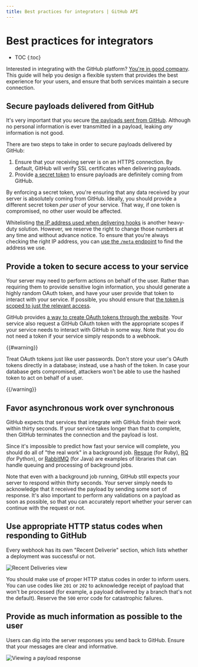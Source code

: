 ```yaml
---
title: Best practices for integrators | GitHub API
---
```


# Best practices for integrators

* TOC
{:toc}

Interested in integrating with the GitHub platform? [You're in good company](https://github.com/integrations). This guide will help you design a flexible system that provides the best experience for your users, and ensure that both services maintain a secure connection.

## Secure payloads delivered from GitHub

It's very important that you secure [the payloads sent from GitHub](/v3/activity/events/types/). Although no personal information is ever transmitted in a payload, leaking *any* information is not good.

There are two steps to take in order to secure payloads delivered by GitHub:

1. Ensure that your receiving server is on an HTTPS connection. By default, GitHub will verify SSL certificates when delivering payloads.
2. Provide [a secret token](/webhooks/securing/) to ensure payloads are definitely coming from GitHub.

By enforcing a secret token, you're ensuring that any data received by your server is absolutely coming from GitHub. Ideally, you should provide a different secret token *per user* of your service. That way, if one token is compromised, no other user would be affected.

Whitelisting [the IP address used when delivering hooks](https://help.github.com/articles/what-ip-addresses-does-github-use-that-i-should-whitelist) is another heavy-duty solution. However, we reserve the right to change those numbers at any time and without advance notice. To ensure that you're always checking the right IP address, you can [use the `/meta` endpoint](/v3/meta/#meta) to find the address we use.

## Provide a token to secure access to your service

Your server may need to perform actions on behalf of the user. Rather than requiring them to provide sensitive login information, you should generate a highly random OAuth token, and have your user provide that token to interact with your service. If possible, you should ensure that [the token is scoped to just the relevant access](/v3/oauth/#scopes).

GitHub provides [a way to create OAuth tokens through the website](https://help.github.com/articles/creating-an-access-token-for-command-line-use). Your service also request a GitHub OAuth token with the appropriate scopes if your service needs to interact with GitHub in some way. Note that you do not need a token if your service simply responds to a webhook.

{{#warning}}

Treat OAuth tokens just like user passwords. Don't store your user's OAuth tokens directly in a database; instead, use a hash of the token. In case your database gets compromised, attackers won't be able to use the hashed token to act on behalf of a user.

{{/warning}}

## Favor asynchronous work over synchronous

GitHub expects that services that integrate with GitHub finish their work within thirty seconds. If your service takes longer than that to complete, then GitHub terminates the connection and the payload is lost.

Since it's impossible to predict how fast your service will complete, you should do all of "the real work" in a background job. [Resque](http://resquework.org/) (for Ruby), [RQ](http://python-rq.org/) (for Python), or [RabbitMQ](http://www.rabbitmq.com/) (for Java) are examples of libraries that can handle queuing and processing of background jobs.

Note that even with a background job running, GitHub still expects your server to respond within thirty seconds. Your server simply needs to acknowledge that it received the payload by sending some sort of response. It's also important to perform any validations on a payload as soon as possible, so that you can accurately report whether your server can continue with the request or not.

## Use appropriate HTTP status codes when responding to GitHub

Every webhook has its own "Recent Deliverie" section, which lists whether a deployment was successful or not.

![Recent Deliveries view](/images/webhooks_recent_deliveries.png)

You should make use of proper HTTP status codes in order to inform users. You can use codes like `201` or `202` to acknowledge receipt of payload that won't be processed (for example, a payload delivered by a branch that's not the default). Reserve the `500` error code for catastrophic failures.

## Provide as much information as possible to the user

Users can dig into the server responses you send back to GitHub. Ensure that your messages are clear and informative.  

![Viewing a payload response](/images/payload_response_tab.png)

